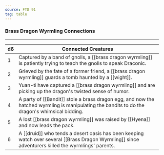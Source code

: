 ```yaml
---
source: FTD 91
tag: table
---
```


### Brass Dragon Wyrmling Connections
---
|d6|Connected Creatures|
|----|------------|
|1|Captured by a band of gnolls, a [[brass dragon wyrmling]] is patiently trying to teach the gnolls to speak Draconic.|
|2|Grieved by the fate of a former friend, a [[brass dragon wyrmling]] guards a tomb haunted by a [[wight]].|
|3|Yuan-ti have captured a [[brass dragon wyrmling]] and are picking up the dragon's twisted sense of humor.|
|4|A party of [[Bandit]] stole a brass dragon egg, and now the hatched wyrmling is manipulating the bandits to do the dragon's whimsical bidding.|
|5|A lost [[brass dragon wyrmling]] was raised by [[Hyena]] and now leads the pack.|
|6|A [[druid]] who tends a desert oasis has been keeping watch over several [[Brass Dragon Wyrmling]] since adventurers killed the wyrmlings' parents.|
